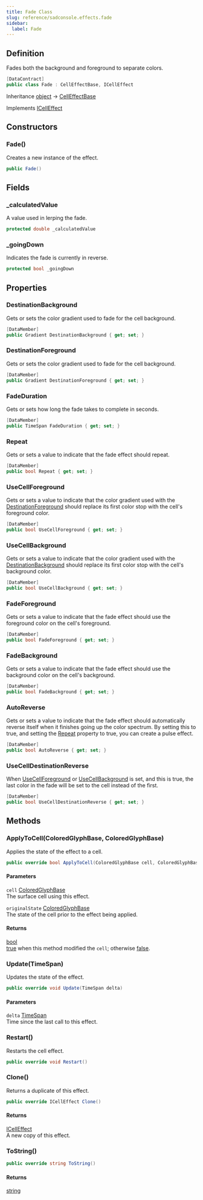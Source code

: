 ```yaml
---
title: Fade Class
slug: reference/sadconsole.effects.fade
sidebar:
  label: Fade
---
```

## Definition

Fades both the background and foreground to separate colors.

```csharp title="C#"
[DataContract]
public class Fade : CellEffectBase, ICellEffect
```

Inheritance [object](https://learn.microsoft.com/dotnet/api/system.object/) → [CellEffectBase](../sadconsole.effects.celleffectbase/)

Implements [ICellEffect](../sadconsole.effects.icelleffect/)

## Constructors

### Fade()

Creates a new instance of the effect.

```csharp title="C#"
public Fade()
```


## Fields

### _calculatedValue

A value used in lerping the fade.

```csharp title="C#"
protected double _calculatedValue
```

### _goingDown

Indicates the fade is currently in reverse.

```csharp title="C#"
protected bool _goingDown
```

## Properties

### DestinationBackground

Gets or sets the color gradient used to fade for the cell background.

```csharp title="C#"
[DataMember]
public Gradient DestinationBackground { get; set; }
```

### DestinationForeground

Gets or sets the color gradient used to fade for the cell background.

```csharp title="C#"
[DataMember]
public Gradient DestinationForeground { get; set; }
```

### FadeDuration

Gets or sets how long the fade takes to complete in seconds.

```csharp title="C#"
[DataMember]
public TimeSpan FadeDuration { get; set; }
```

### Repeat

Gets or sets a value to indicate that the fade effect should repeat.

```csharp title="C#"
[DataMember]
public bool Repeat { get; set; }
```

### UseCellForeground

Gets or sets a value to indicate that the color gradient used with the [DestinationForeground](../sadconsole.effects.fade/#destinationforeground/) should replace its first color stop with the cell's foreground color.

```csharp title="C#"
[DataMember]
public bool UseCellForeground { get; set; }
```

### UseCellBackground

Gets or sets a value to indicate that the color gradient used with the [DestinationBackground](../sadconsole.effects.fade/#destinationbackground/) should replace its first color stop with the cell's background color.

```csharp title="C#"
[DataMember]
public bool UseCellBackground { get; set; }
```

### FadeForeground

Gets or sets a value to indicate that the fade effect should use the foreground color on the cell's foreground.

```csharp title="C#"
[DataMember]
public bool FadeForeground { get; set; }
```

### FadeBackground

Gets or sets a value to indicate that the fade effect should use the background color on the cell's background.

```csharp title="C#"
[DataMember]
public bool FadeBackground { get; set; }
```

### AutoReverse

Gets or sets a value to indicate that the fade effect should automatically reverse itself when it finishes going up the color spectrum. By setting this to true, and setting the [Repeat](../sadconsole.effects.fade/#repeat/) property to true, you can create a pulse effect.

```csharp title="C#"
[DataMember]
public bool AutoReverse { get; set; }
```

### UseCellDestinationReverse

When [UseCellForeground](../sadconsole.effects.fade/#usecellforeground/) or [UseCellBackground](../sadconsole.effects.fade/#usecellbackground/) is set, and this is true, the last color in the fade will be set to the cell instead of the first.

```csharp title="C#"
[DataMember]
public bool UseCellDestinationReverse { get; set; }
```

## Methods

### ApplyToCell(ColoredGlyphBase, ColoredGlyphBase)

Applies the state of the effect to a cell.

```csharp title="C#"
public override bool ApplyToCell(ColoredGlyphBase cell, ColoredGlyphBase originalState)
```

#### Parameters

`cell` [ColoredGlyphBase](../sadconsole.coloredglyphbase/)  
The surface cell using this effect.

`originalState` [ColoredGlyphBase](../sadconsole.coloredglyphbase/)  
The state of the cell prior to the effect being applied.

#### Returns

[bool](https://learn.microsoft.com/dotnet/api/system.boolean/)  
<a href="https://learn.microsoft.com/dotnet/csharp/language-reference/builtin-types/bool">true</a> when this method modified the `cell`; otherwise <a href="https://learn.microsoft.com/dotnet/csharp/language-reference/builtin-types/bool">false</a>.

### Update(TimeSpan)

Updates the state of the effect.

```csharp title="C#"
public override void Update(TimeSpan delta)
```

#### Parameters

`delta` [TimeSpan](https://learn.microsoft.com/dotnet/api/system.timespan/)  
Time since the last call to this effect.


### Restart()

Restarts the cell effect.

```csharp title="C#"
public override void Restart()
```


### Clone()

Returns a duplicate of this effect.

```csharp title="C#"
public override ICellEffect Clone()
```

#### Returns

[ICellEffect](../sadconsole.effects.icelleffect/)  
A new copy of this effect.

### ToString()

```csharp title="C#"
public override string ToString()
```

#### Returns

[string](https://learn.microsoft.com/dotnet/api/system.string/)